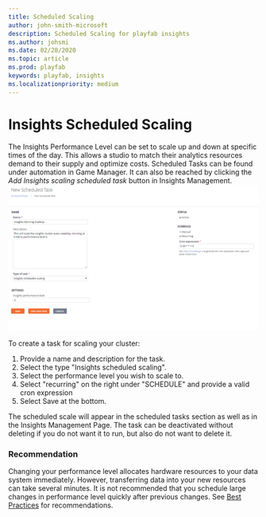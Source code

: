 ```yaml
---
title: Scheduled Scaling
author: john-smith-microsoft
description: Scheduled Scaling for playfab insights
ms.author: johsmi
ms.date: 02/28/2020
ms.topic: article
ms.prod: playfab
keywords: playfab, insights
ms.localizationpriority: medium
---
```


# Insights Scheduled Scaling
The Insights Performance Level can be set to scale up and down at specific times of the day. This allows a studio to match their analytics resources demand to their supply and optimize costs. Scheduled Tasks can be found under automation in Game Manager. It can also be reached by clicking the *Add Insights scaling scheduled task* button in Insights Management. 
<br>
![Insights Schedule](media/insights-schedule.png)


To create a task for scaling your cluster:
1. Provide a name and description for the task. 
2. Select the type "Insights scheduled scaling". 
3. Select the performance level you wish to scale to.  
4. Select "recurring" on the right under "SCHEDULE" and provide a valid cron expression
5. Select Save at the bottom. 

The scheduled scale will appear in the scheduled tasks section as well as in the Insights Management Page. The task can be deactivated without deleting if you do not want it to run, but also do not want to delete it.

### **Recommendation**
Changing your performance level allocates hardware resources to your data system immediately. However, transferring data into your new resources can take several minutes. It is not recommended that you schedule large changes in performance level quickly after previous changes. See [Best Practices]('https://docs.microsoft.com/en-us/gaming/playfab/features/insights/insights/best-practices') for recommendations. 

